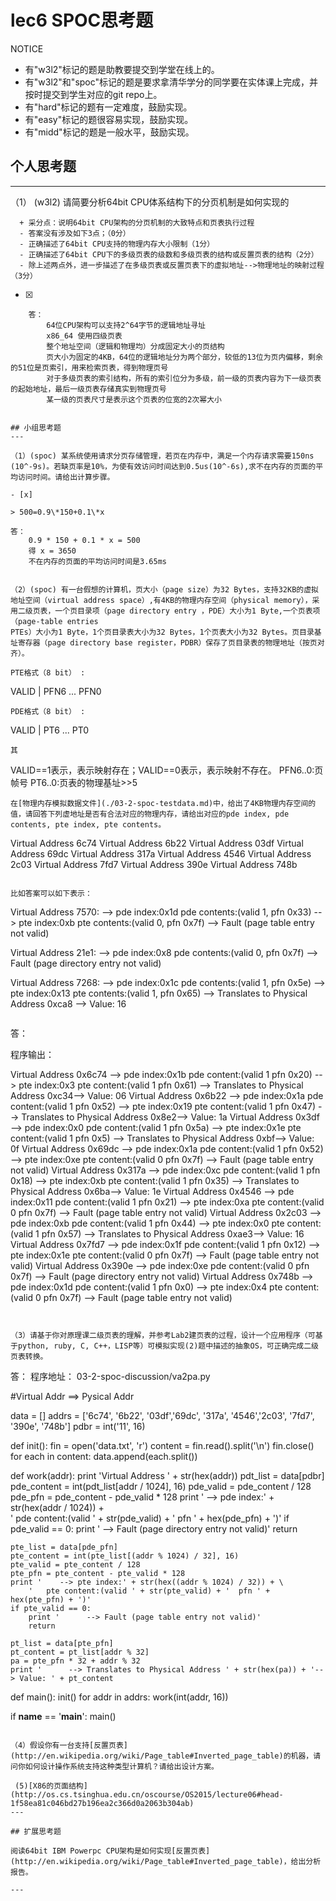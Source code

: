 # lec6 SPOC思考题


NOTICE
- 有"w3l2"标记的题是助教要提交到学堂在线上的。
- 有"w3l2"和"spoc"标记的题是要求拿清华学分的同学要在实体课上完成，并按时提交到学生对应的git repo上。
- 有"hard"标记的题有一定难度，鼓励实现。
- 有"easy"标记的题很容易实现，鼓励实现。
- 有"midd"标记的题是一般水平，鼓励实现。


## 个人思考题
---

（1） (w3l2) 请简要分析64bit CPU体系结构下的分页机制是如何实现的
```
  + 采分点：说明64bit CPU架构的分页机制的大致特点和页表执行过程
  - 答案没有涉及如下3点；（0分）
  - 正确描述了64bit CPU支持的物理内存大小限制（1分）
  - 正确描述了64bit CPU下的多级页表的级数和多级页表的结构或反置页表的结构（2分）
  - 除上述两点外，进一步描述了在多级页表或反置页表下的虚拟地址-->物理地址的映射过程（3分）
 ```
- [x]  

>  
```
	答：
		64位CPU架构可以支持2^64字节的逻辑地址寻址
		x86_64 使用四级页表
		整个地址空间（逻辑和物理均）分成固定大小的页结构
		页大小为固定的4KB，64位的逻辑地址分为两个部分，较低的13位为页内偏移，剩余的51位是页索引，用来检索页表，得到物理页号
		对于多级页表的索引结构，所有的索引位分为多级，前一级的页表内容为下一级页表的起始地址，最后一级页表存储真实到物理页号
		某一级的页表尺寸是表示这个页表的位宽的2次幂大小


## 小组思考题
---

（1）(spoc) 某系统使用请求分页存储管理，若页在内存中，满足一个内存请求需要150ns (10^-9s)。若缺页率是10%，为使有效访问时间达到0.5us(10^-6s),求不在内存的页面的平均访问时间。请给出计算步骤。 

- [x]  

> 500=0.9\*150+0.1\*x
```
	答：
		0.9 * 150 + 0.1 * x = 500
		得 x = 3650
		不在内存的页面的平均访问时间是3.65ms
```

（2）(spoc) 有一台假想的计算机，页大小（page size）为32 Bytes，支持32KB的虚拟地址空间（virtual address space）,有4KB的物理内存空间（physical memory），采用二级页表，一个页目录项（page directory entry ，PDE）大小为1 Byte,一个页表项（page-table entries
PTEs）大小为1 Byte，1个页目录表大小为32 Bytes，1个页表大小为32 Bytes。页目录基址寄存器（page directory base register，PDBR）保存了页目录表的物理地址（按页对齐）。

PTE格式（8 bit） :
```
  VALID | PFN6 ... PFN0
```
PDE格式（8 bit） :
```
  VALID | PT6 ... PT0
```
其
```
VALID==1表示，表示映射存在；VALID==0表示，表示映射不存在。
PFN6..0:页帧号
PT6..0:页表的物理基址>>5
```
在[物理内存模拟数据文件](./03-2-spoc-testdata.md)中，给出了4KB物理内存空间的值，请回答下列虚地址是否有合法对应的物理内存，请给出对应的pde index, pde contents, pte index, pte contents。
```
Virtual Address 6c74
Virtual Address 6b22
Virtual Address 03df
Virtual Address 69dc
Virtual Address 317a
Virtual Address 4546
Virtual Address 2c03
Virtual Address 7fd7
Virtual Address 390e
Virtual Address 748b
```

比如答案可以如下表示：
```
Virtual Address 7570:
  --> pde index:0x1d  pde contents:(valid 1, pfn 0x33)
    --> pte index:0xb  pte contents:(valid 0, pfn 0x7f)
      --> Fault (page table entry not valid)
      
Virtual Address 21e1:
  --> pde index:0x8  pde contents:(valid 0, pfn 0x7f)
      --> Fault (page directory entry not valid)

Virtual Address 7268:
  --> pde index:0x1c  pde contents:(valid 1, pfn 0x5e)
    --> pte index:0x13  pte contents:(valid 1, pfn 0x65)
      --> Translates to Physical Address 0xca8 --> Value: 16
```

```
答：

程序输出：

Virtual Address 0x6c74
  --> pde index:0x1b   pde content:(valid 1  pfn 0x20)
    --> pte index:0x3   pte content:(valid 1  pfn 0x61)
      --> Translates to Physical Address 0xc34--> Value: 06
Virtual Address 0x6b22
  --> pde index:0x1a   pde content:(valid 1  pfn 0x52)
    --> pte index:0x19   pte content:(valid 1  pfn 0x47)
      --> Translates to Physical Address 0x8e2--> Value: 1a
Virtual Address 0x3df
  --> pde index:0x0   pde content:(valid 1  pfn 0x5a)
    --> pte index:0x1e   pte content:(valid 1  pfn 0x5)
      --> Translates to Physical Address 0xbf--> Value: 0f
Virtual Address 0x69dc
  --> pde index:0x1a   pde content:(valid 1  pfn 0x52)
    --> pte index:0xe   pte content:(valid 0  pfn 0x7f)
      --> Fault (page table entry not valid)
Virtual Address 0x317a
  --> pde index:0xc   pde content:(valid 1  pfn 0x18)
    --> pte index:0xb   pte content:(valid 1  pfn 0x35)
      --> Translates to Physical Address 0x6ba--> Value: 1e
Virtual Address 0x4546
  --> pde index:0x11   pde content:(valid 1  pfn 0x21)
    --> pte index:0xa   pte content:(valid 0  pfn 0x7f)
      --> Fault (page table entry not valid)
Virtual Address 0x2c03
  --> pde index:0xb   pde content:(valid 1  pfn 0x44)
    --> pte index:0x0   pte content:(valid 1  pfn 0x57)
      --> Translates to Physical Address 0xae3--> Value: 16
Virtual Address 0x7fd7
  --> pde index:0x1f   pde content:(valid 1  pfn 0x12)
    --> pte index:0x1e   pte content:(valid 0  pfn 0x7f)
      --> Fault (page table entry not valid)
Virtual Address 0x390e
  --> pde index:0xe   pde content:(valid 0  pfn 0x7f)
    --> Fault (page directory entry not valid)
Virtual Address 0x748b
  --> pde index:0x1d   pde content:(valid 1  pfn 0x0)
    --> pte index:0x4   pte content:(valid 0  pfn 0x7f)
      --> Fault (page table entry not valid)
```


（3）请基于你对原理课二级页表的理解，并参考Lab2建页表的过程，设计一个应用程序（可基于python, ruby, C, C++，LISP等）可模拟实现(2)题中描述的抽象OS，可正确完成二级页表转换。

```
答：
程序地址：
		03-2-spoc-discussion/va2pa.py

#Virtual Addr ==> Pysical Addr

data = []
addrs = ['6c74', '6b22', '03df','69dc', '317a', '4546','2c03', '7fd7', '390e', '748b']
pdbr = int('11', 16)


def init():
    fin = open('data.txt', 'r')
    content = fin.read().split('\n')
    fin.close()
    for each in content:
        data.append(each.split())


def work(addr):
    print 'Virtual Address ' + str(hex(addr))
    pdt_list = data[pdbr]
    pde_content = int(pdt_list[addr / 1024], 16)
    pde_valid = pde_content / 128
    pde_pfn = pde_content - pde_valid * 128
    print '  --> pde index:' + str(hex(addr / 1024)) + \
        '   pde content:(valid ' + str(pde_valid) + '  pfn ' + hex(pde_pfn) + ')'
    if pde_valid == 0:
        print '    --> Fault (page directory entry not valid)'
        return

    pte_list = data[pde_pfn]
    pte_content = int(pte_list[(addr % 1024) / 32], 16)
    pte_valid = pte_content / 128
    pte_pfn = pte_content - pte_valid * 128
    print '    --> pte index:' + str(hex((addr % 1024) / 32)) + \
        '   pte content:(valid ' + str(pte_valid) + '  pfn ' + hex(pte_pfn) + ')'
    if pte_valid == 0:
        print '      --> Fault (page table entry not valid)'
        return
    
    pt_list = data[pte_pfn]
    pt_content = pt_list[addr % 32]
    pa = pte_pfn * 32 + addr % 32
    print '      --> Translates to Physical Address ' + str(hex(pa)) + '--> Value: ' + pt_content
    

def main():
    init()
    for addr in addrs:
        work(int(addr, 16))
    

if __name__ == '__main__':
    main()
```

（4）假设你有一台支持[反置页表](http://en.wikipedia.org/wiki/Page_table#Inverted_page_table)的机器，请问你如何设计操作系统支持这种类型计算机？请给出设计方案。

 (5)[X86的页面结构](http://os.cs.tsinghua.edu.cn/oscourse/OS2015/lecture06#head-1f58ea81c046bd27b196ea2c366d0a2063b304ab)
--- 

## 扩展思考题

阅读64bit IBM Powerpc CPU架构是如何实现[反置页表](http://en.wikipedia.org/wiki/Page_table#Inverted_page_table)，给出分析报告。

--- 
